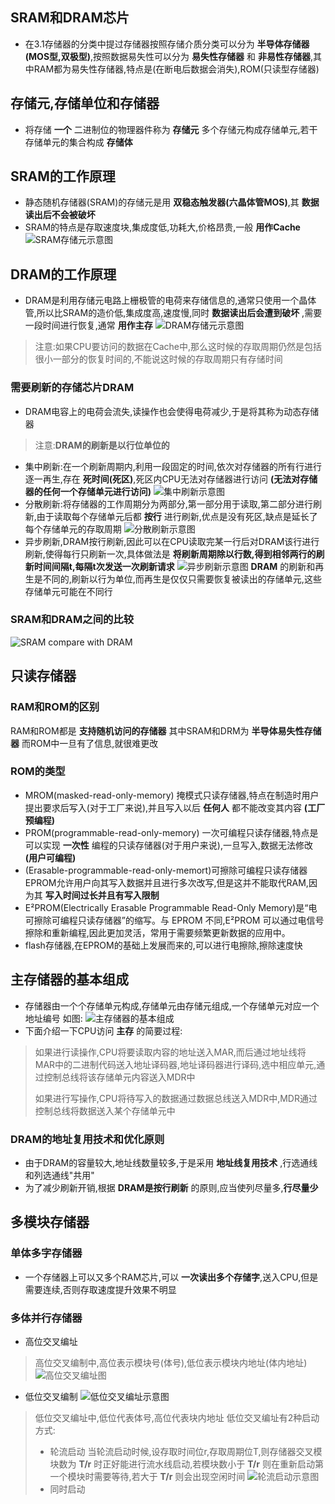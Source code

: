 ## SRAM和DRAM芯片
- 在3.1存储器的分类中提过存储器按照存储介质分类可以分为 __半导体存储器(MOS型,双极型)__,按照数据易失性可以分为 __易失性存储器__ 和 __非易性存储器__,其中RAM都为易失性存储器,特点是(在断电后数据会消失),ROM(只读型存储器)
## 存储元,存储单位和存储器
- 将存储 __一个__ 二进制位的物理器件称为 __存储元__
多个存储元构成存储单元,若干存储单元的集合构成 __存储体__
## SRAM的工作原理
- 静态随机存储器(SRAM)的存储元是用 __双稳态触发器(六晶体管MOS)__,其 __数据读出后不会被破坏__
- SRAM的特点是存取速度块,集成度低,功耗大,价格昂贵,一般 __用作Cache__
![SRAM存储元示意图](https://img.picui.cn/free/2024/09/18/66ea63ca8dd86.png)
## DRAM的工作原理
- DRAM是利用存储元电路上栅极管的电荷来存储信息的,通常只使用一个晶体管,所以比SRAM的造价低,集成度高,速度慢,同时 __数据读出后会遭到破坏__ ,需要一段时间进行恢复,通常 __用作主存__
![DRAM存储元示意图](https://img.picui.cn/free/2024/09/18/66ea648b6b85e.png)
> 注意:如果CPU要访问的数据在Cache中,那么这时候的存取周期仍然是包括很小一部分的恢复时间的,不能说这时候的存取周期只有存储时间
### 需要刷新的存储芯片DRAM
- DRAM电容上的电荷会流失,读操作也会使得电荷减少,于是将其称为动态存储器
> 注意:__DRAM的刷新是以行位单位的__
- 集中刷新:在一个刷新周期内,利用一段固定的时间,依次对存储器的所有行进行逐一再生,存在 __死时间(死区)__,死区内CPU无法对存储器进行访问 __(无法对存储器的任何一个存储单元进行访问)__
![集中刷新示意图](https://img.picui.cn/free/2024/09/18/66ea811b62e96.png)
- 分散刷新:将存储器的工作周期分为两部分,第一部分用于读取,第二部分进行刷新,由于读取每个存储单元后都 __按行__ 进行刷新,优点是没有死区,缺点是延长了每个存储单元的存取周期
![分散刷新示意图](https://img.picui.cn/free/2024/09/18/66ea8aec8695f.png)
- 异步刷新,DRAM按行刷新,因此可以在CPU读取完某一行后对DRAM该行进行刷新,使得每行只刷新一次,具体做法是 __将刷新周期除以行数,得到相邻两行的刷新时间间隔t,每隔t次发送一次刷新请求__
![异步刷新示意图](https://img.picui.cn/free/2024/09/18/66ea8c5ee1ccf.png)
__DRAM__ 的刷新和再生是不同的,刷新以行为单位,而再生是仅仅只需要恢复被读出的存储单元,这些存储单元可能在不同行

### SRAM和DRAM之间的比较
![SRAM compare with DRAM](https://img.picui.cn/free/2024/09/18/66ea947daa678.jpg)

## 只读存储器
### RAM和ROM的区别
RAM和ROM都是 __支持随机访问的存储器__ 其中SRAM和DRM为 __半导体易失性存储器__ 而ROM中一旦有了信息,就很难更改
### ROM的类型
- MROM(masked-read-only-memory) 掩模式只读存储器,特点在制造时用户提出要求后写入(对于工厂来说),并且写入以后 __任何人__ 都不能改变其内容 __(工厂预编程)__
- PROM(programmable-read-only-memory) 一次可编程只读存储器,特点是可以实现 __一次性__ 编程的只读存储器(对于用户来说),一旦写入,数据无法修改 __(用户可编程)__
- (Erasable-programmable-read-only-memort)可擦除可编程只读存储器
EPROM允许用户向其写入数据并且进行多次改写,但是这并不能取代RAM,因为其 __写入时间过长并且有写入限制__
- E²PROM(Electrically Erasable Programmable Read-Only Memory)是“电可擦除可编程只读存储器”的缩写。与 EPROM 不同,E²PROM 可以通过电信号擦除和重新编程,因此更加灵活，常用于需要频繁更新数据的应用中。
- flash存储器,在EPROM的基础上发展而来的,可以进行电擦除,擦除速度快
## 主存储器的基本组成
- 存储器由一个个存储单元构成,存储单元由存储元组成,一个存储单元对应一个地址编号
如图:
![主存储器的基本组成](https://img.picui.cn/free/2024/09/18/66ead483d8d53.jpg)
- 下面介绍一下CPU访问 __主存__ 的简要过程:
> 如果进行读操作,CPU将要读取内容的地址送入MAR,而后通过地址线将MAR中的二进制代码送入地址译码器,地址译码器进行译码,选中相应单元,通过控制总线将该存储单元内容送入MDR中
>
> 如果进行写操作,CPU将待写入的数据通过数据总线送入MDR中,MDR通过控制总线将数据送入某个存储单元中

### DRAM的地址复用技术和优化原则
- 由于DRAM的容量较大,地址线数量较多,于是采用 __地址线复用技术__ ,行选通线和列选通线"共用"
- 为了减少刷新开销,根据 __DRAM是按行刷新__ 的原则,应当使列尽量多,__行尽量少__
## 多模块存储器
### 单体多字存储器
- 一个存储器上可以又多个RAM芯片,可以 __一次读出多个存储字__,送入CPU,但是需要连续,否则存取速度提升效果不明显

### 多体并行存储器
- 高位交叉编址
> 高位交叉编制中,高位表示模块号(体号),低位表示模块内地址(体内地址)
![高位交叉编址图](https://img.picui.cn/free/2024/09/19/66eb8b91d2df0.jpg)
- 低位交叉编制
![低位交叉编址示意图](https://img.picui.cn/free/2024/09/19/66eb8e0f27962.jpg)
> 低位交叉编址中,低位代表体号,高位代表块内地址
> 低位交叉编址有2种启动方式:
> - 轮流启动
>   当轮流启动时候,设存取时间位r,存取周期位T,则存储器交叉模块数为 __T/r__ 时正好能进行流水线启动,若模块数小于 __T/r__ 则在重新启动第一个模块时需要等待,若大于 __T/r__ 则会出现空闲时间
![轮流启动示意图](https://img.picui.cn/free/2024/09/19/66eb8e0f3a100.jpg)
> - 同时启动
